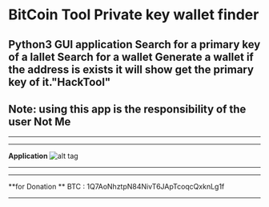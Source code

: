 # BitCoin Tool Private key wallet finder
Python3 GUI application
Search for a primary key of a lallet
Search for a wallet
Generate a wallet
if the address is exists it will show get the primary key of it."HackTool"
-----------------
## Note: using this app is the responsibility of the user Not Me
-----------------


-------

**Application**
![alt tag](https://github.com/almosally/BTC_Priv-Key_Address_generator_py_gui/blob/master/screenshot.PNG?raw=true)

-------


-------

**for Donation **
BTC : 1Q7AoNhztpN84NivT6JApTcoqcQxknLg1f

-------

